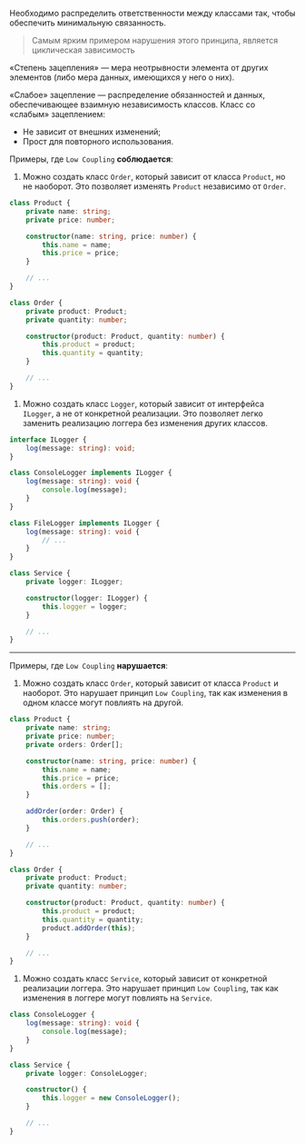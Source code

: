 Необходимо распределить ответственности между классами так, чтобы обеспечить минимальную связанность.

> Самым ярким примером нарушения этого принципа, является циклическая зависимость

«Степень зацепления» — мера неотрывности элемента от других элементов (либо мера данных, имеющихся у него о них).

«Слабое» зацепление — распределение обязанностей и данных, обеспечивающее взаимную независимость классов. Класс со «слабым» зацеплением:

- Не зависит от внешних изменений;
- Прост для повторного использования.

Примеры, где `Low Coupling` **соблюдается**:

1. Можно создать класс `Order`, который зависит от класса `Product`, но не наоборот. Это позволяет изменять `Product` независимо от `Order`.

```ts
class Product {
    private name: string;
    private price: number;

    constructor(name: string, price: number) {
        this.name = name;
        this.price = price;
    }

    // ...
}

class Order {
    private product: Product;
    private quantity: number;

    constructor(product: Product, quantity: number) {
        this.product = product;
        this.quantity = quantity;
    }

    // ...
}
```

1. Можно создать класс `Logger`, который зависит от интерфейса `ILogger`, а не от конкретной реализации. Это позволяет легко заменить реализацию логгера без изменения других классов.

```ts
interface ILogger {
    log(message: string): void;
}

class ConsoleLogger implements ILogger {
    log(message: string): void {
        console.log(message);
    }
}

class FileLogger implements ILogger {
    log(message: string): void {
        // ...
    }
}

class Service {
    private logger: ILogger;

    constructor(logger: ILogger) {
        this.logger = logger;
    }

    // ...
}
```

---

Примеры, где `Low Coupling` **нарушается**:

1. Можно создать класс `Order`, который зависит от класса `Product` и наоборот. Это нарушает принцип `Low Coupling`, так как изменения в одном классе могут повлиять на другой.

```ts
class Product {
    private name: string;
    private price: number;
    private orders: Order[];

    constructor(name: string, price: number) {
        this.name = name;
        this.price = price;
        this.orders = [];
    }

    addOrder(order: Order) {
        this.orders.push(order);
    }

    // ...
}

class Order {
    private product: Product;
    private quantity: number;

    constructor(product: Product, quantity: number) {
        this.product = product;
        this.quantity = quantity;
        product.addOrder(this);
    }

    // ...
}
```

1. Можно создать класс `Service`, который зависит от конкретной реализации логгера. Это нарушает принцип `Low Coupling`, так как изменения в логгере могут повлиять на `Service`.

```ts
class ConsoleLogger {
    log(message: string): void {
        console.log(message);
    }
}

class Service {
    private logger: ConsoleLogger;

    constructor() {
        this.logger = new ConsoleLogger();
    }

    // ...
}
```